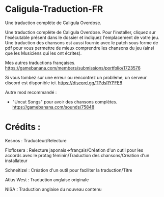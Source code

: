 # Caligula-Traduction-FR
Une traduction complète de Caligula Overdose.

Une traduction complète de Caligula Overdose.
Pour l'installer, cliquez sur l'exécutable présent dans le dossier et indiquez l'emplacement de votre jeu.
Une traduction des chansons est aussi fournie avec le patch sous forme de pdf pour vous permettre de mieux comprendre les chansons du jeu (ainsi que les Musiciens qui les ont écrites).

Mes autres traductions françaises. 
https://gamebanana.com/members/submissions/portfolio/1723576

Si vous tombez sur une erreur ou rencontrez un problème, un serveur discord est disponible ici. https://discord.gg/TPdsRYPFE8

Autre mod recommandé :

- "Uncut Songs" pour avoir des chansons complètes.
  https://gamebanana.com/sounds/75848

# Crédits : 

Kesnos :
Traducteur/Relecture

Floflosera :
Relecture japonais->français/Création d'un outil pour les accords avec le protag féminin/Traduction des chansons/Création d'un installateur

Schneitizel :
Création d'un outil pour faciliter la traduction/Titre

Atlus West :
Traduction anglaise originale

NISA :
Traduction anglaise du nouveau contenu
